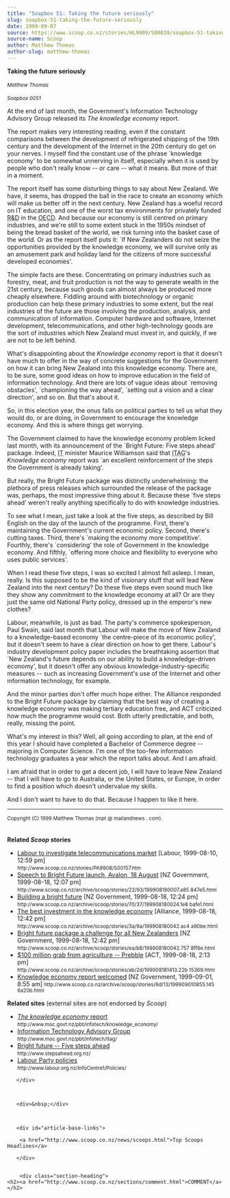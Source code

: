 ```yaml
---
title: "Soapbox 51: Taking the future seriously"
slug: soapbox-51-taking-the-future-seriously
date: 1999-09-07
source: https://www.scoop.co.nz/stories/HL9909/S00039/soapbox-51-taking-the-future-seriously.htm
source-name: Scoop
author: Matthew Thomas
author-slug: matthew-thomas
---
```

<dl><dt><strong>Taking the future
seriously</strong></dt><br><dt><small><em>Matthew
Thomas</em></small></dt><br><dt><small><cite>Soapbox
0051</cite></small></dt></dl><p>At the end of last month,
the Government's Information Technology Advisory Group
released its <cite>The knowledge economy</cite>
report.</p>

<p>The report makes very interesting reading, even if
the constant comparisons between the development of
refrigerated shipping of the 19th century and the
development of the Internet in the 20th century do get on
your nerves. I myself find the constant use of the phrase
`knowledge economy' to be somewhat unnerving in itself,
especially when it is used by people who don't really know
-- or care -- what it means. But more of that in a
moment.</p>

<p>The report itself has some disturbing things to
say about New Zealand. We have, it seems, has dropped the
ball in the race to create an economy which will make us
better off in the next century. New Zealand has a woeful
record on IT education, and one of the worst tax
environments for privately funded <abbr title="research and
development">R&amp;D</abbr> in the <abbr title="Organization for
Economic Cooperation and Development">OECD</abbr>. And
because our economy is still centred on primary industries,
and we're still to some extent stuck in the 1950s mindset of
being the bread basket of the world, we risk turning into
the basket case of the world. Or as the report itself puts
it: `If New Zealanders do not seize the opportunities
provided by the knowledge economy, we will survive only as
an amusement park and holiday land for the citizens of more
successful developed economies'.<p>
<p>The simple facts are
these. Concentrating on primary industries such as forestry,
meat, and fruit production is not the way to generate wealth
in the 21st century, because such goods can almost always be
produced more cheaply elsewhere. Fiddling around with
biotechnology or organic production can help these primary
industries to some extent, but the real industries of the
future are those involving the production, analysis, and
communication of information. Computer hardware and
software, Internet development, telecommunications, and
other high-technology goods are the sort of industries which
New Zealand must invest in, and quickly, if we are not to be
left behind.</p>

<p>What's disappointing about the
<cite>Knowledge economy</cite> report is that it doesn't
have much to offer in the way of concrete suggestions for
the Government on how it can bring New Zealand into this
knowledge economy. There are, to be sure, some good ideas on
how to improve education in the field of information
technology. And there are lots of vague ideas about
`removing obstacles', `championing the way ahead', `setting
out a vision and a clear direction', and so on. But that's
about it.</p>

<p>So, in this election year, the onus falls on
political parties to tell us what they would do, or are
doing, in Government to encourage the knowledge economy. And
this is where things get worrying.</p>

<p>The Government claimed
to have the knowledge economy problem licked last month,
with its announcement of the `Bright Future: Five steps
ahead' package. Indeed, <abbr title="Information
Technology">IT</abbr> minister Maurice Williamson said that
<abbr title="Information Technology Advisory
Group">ITAG</abbr>'s  <cite>Knowledge economy</cite> report
was `an excellent reinforcement of the steps the Government
is already taking'.</p>

<p>But really, the Bright Future package
was distinctly underwhelming: the plethora of press releases
which surrounded the release of the package was, perhaps,
the most impressive thing about it. Because these `five
steps ahead' weren't really anything specifically to do with
knowledge industries.</p>

<p>To see what I mean, just take a look
at the five steps, as described by Bill English on the day
of the launch of the programme. First, there's maintaining
the Government's current economic policy. Second, there's
cutting taxes. Third, there's `making the economy more
competitive'. Fourthly, there's `considering' the role of
Government in the knowledge economy. And fifthly, `offering
more choice and flexibility to everyone who uses public
services'.</p>

<p>When I read these five steps, I was so excited
I almost fell asleep. I mean, really. Is this supposed to be
the kind of visionary stuff that will lead New Zealand into
the next century? Do these five steps even sound much like
they show any commitment to the knowledge economy at all? Or
are they just the same old National Party policy, dressed up
in the emperor's new clothes?</p>

<p>Labour, meanwhile, is just
as bad. The party's commerce spokesperson, Paul Swain, said
last month that Labour will make the move of New Zealand to
a knowledge-based economy `the centre-piece of its economic
policy', but it doesn't seem to have a clear direction on
how to get there. Labour's industry development policy paper
includes the breathtaking assertion that `New Zealand's
future depends on our ability to build a knowledge-driven
economy', but it doesn't offer any obvious
knowledge-industry-specific measures -- such as increasing
Government's use of the Internet and other information
technology, for example.</p>

<p>And the minor parties don't offer
much hope either. The Alliance responded to the Bright
Future package by claiming that the best way of creating a
knowledge economy was making tertiary education free, and
ACT criticized how much the programme would cost. Both
utterly predictable, and both, really, missing the
point.</p>

<p>What's my interest in this? Well, all going
according to plan, at the end of this year I should have
completed a Bachelor of Commerce degree -- majoring in
Computer Science. I'm one of the too-few information
technology graduates a year which the report talks about.
And I am afraid.</p>

<p>I am afraid that in order to get a decent
job, I will have to leave New Zealand -- that I will have to
go to Australia, or the United States, or Europe, in order
to find a position which doesn't undervalue my skills.</p>

<p>And I don't want to have to do that. Because I happen to
like it here.</p>

<div><hr> <small>Copyright (C) 1999 Matthew
Thomas (mpt @ mailandnews . com).</small></div><br><br><div><strong>Related <cite>Scoop</cite>
stories</strong></div><ul> <li><a href="http://www.scoop.co.nz/stories/PA9908/S00157.htm">Labour
to investigate telecommunications market</a> [Labour,
1999-08-10, 12:59 pm]<br>
<small>http://www.scoop.co.nz/stories/PA9908/S00157.htm</small></li><li><a href="http://www.scoop.co.nz/archive/scoop/stories/22/93/199908180007.a858
47e5.html">Speech to Bright Future launch, Avalon, 18
August</a> [NZ Government, 1999-08-18, 12:07 pm]<br>
<small>http://www.scoop.co.nz/archive/scoop/stories/22/93/199908180007.a85
847e5.html</small></li><li><a href="http://www.scoop.co.nz/archive/scoop/stories/70/37/199908180024.1e8b
afe1.html">Building a bright future</a> [NZ Government,
1999-08-18, 12:24 pm]<br>
<small>http://www.scoop.co.nz/archive/scoop/stories/70/37/199908180024.1e8
bafe1.html</small></li><li><a href="http://www.scoop.co.nz/archive/scoop/stories/3a/9a/199908180042.ac4a
90be.html">The best investment in the knowledge economy</a>
[Alliance, 1999-08-18, 12:42 pm]<br>
<small>http://www.scoop.co.nz/archive/scoop/stories/3a/9a/199908180042.ac4
a90be.html</small></li><li><a href="http://www.scoop.co.nz/archive/scoop/stories/ea/b8/199908180042.7578
ff6e.html">Bright future package a challenge for all New
Zealanders</a> [NZ Government, 1999-08-18, 12:42 pm]<br>
<small>http://www.scoop.co.nz/archive/scoop/stories/ea/b8/199908180042.757
8ff6e.html</small></li><li><a href="http://www.scoop.co.nz/archive/scoop/stories/ab/2d/199908181413.22b1
5369.html">$100 million grab from agriculture -- Prebble</a>
[ACT, 1999-08-18, 2:13 pm]<br>
<small>http://www.scoop.co.nz/archive/scoop/stories/ab/2d/199908181413.22b
15369.html</small></li><li><a href="http://www.scoop.co.nz/archive/scoop/stories/6d/13/199909010855.1456
a20b.html">Knowledge economy report welcomed</a> [NZ
Government, 1999-09-01, 8:55 am]
<small>http://www.scoop.co.nz/archive/scoop/stories/6d/13/199909010855.145
6a20b.html</small></li> </ul><div><strong>Related
sites</strong> (external sites are not endorsed by
<cite>Scoop</cite>)<ul> <li><a href="http://www.moc.govt.nz/pbt/infotech/knowledge_economy/" target="_top"><cite>The knowledge economy</cite>
report</a><br>
<small>http://www.moc.govt.nz/pbt/infotech/knowledge_economy/</small>
</li><li><a href="http://www.moc.govt.nz/pbt/infotech/itag/" target="_top">Information Technology Advisory Group</a><br>
<small>http://www.moc.govt.nz/pbt/infotech/itag/</small></li><li><a href="http://www.stepsahead.org.nz/" target="_top">Bright
future -- Five steps ahead</a><br>
<small>http://www.stepsahead.org.nz/</small></li><li><a href="http://www.labour.org.nz/InfoCentre1/Policies/" target="_top">Labour Party policies</a><br>
<small>http://www.labour.org.nz/InfoCentre1/Policies/</small></li>
</ul>
         

       </div>
  
       

       <div>&nbsp;</div>

       

       <div id="article-base-links">
          
        <a href="http://www.scoop.co.nz/news/scoops.html">Top Scoops Headlines</a>

       </div>

       
        <div class="section-heading">
    <h2><a href="http://www.scoop.co.nz/sections/comment.html">COMMENT</a></h2>

</div><div width="665" height="40">

<script type="text/javascript">
GA_googleFillSlot("Scoop_Top_Strip");
</script>
</div>
<br>